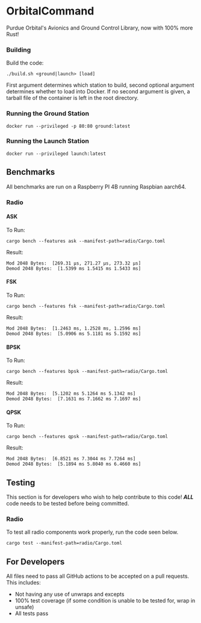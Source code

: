 # OrbitalCommand
Purdue Orbital's Avionics and Ground Control Library, now with 100% more Rust!

### Building
Build the code:
```shell
./build.sh <ground|launch> [load]
```

First argument determines which station to build, second optional argument determines whether to load into Docker. 
If no second argument is given, a tarball file of the container is left in the root directory.

### Running the Ground Station
```shell
docker run --privileged -p 80:80 ground:latest
```

### Running the Launch Station
```shell
docker run --privileged launch:latest
```

## Benchmarks

All benchmarks are run on a Raspberry PI 4B running Raspbian aarch64.

### Radio

#### ASK
To Run:
```shell
cargo bench --features ask --manifest-path=radio/Cargo.toml
```
Result:
```
Mod 2048 Bytes:  [269.31 µs, 271.27 µs, 273.32 µs]
Demod 2048 Bytes:  [1.5399 ms 1.5415 ms 1.5433 ms]
```

#### FSK
To Run:
```shell
cargo bench --features fsk --manifest-path=radio/Cargo.toml
```
Result:
```
Mod 2048 Bytes:  [1.2463 ms, 1.2528 ms, 1.2596 ms]
Demod 2048 Bytes:  [5.0906 ms 5.1181 ms 5.1592 ms]
```

#### BPSK
To Run:
```shell
cargo bench --features bpsk --manifest-path=radio/Cargo.toml
```
Result:
```
Mod 2048 Bytes:  [5.1202 ms 5.1264 ms 5.1342 ms]
Demod 2048 Bytes:  [7.1631 ms 7.1662 ms 7.1697 ms]
```

#### QPSK
To Run:
```shell
cargo bench --features qpsk --manifest-path=radio/Cargo.toml
```
Result:
```
Mod 2048 Bytes:  [6.8521 ms 7.3044 ms 7.7264 ms]
Demod 2048 Bytes:  [5.1894 ms 5.8040 ms 6.4660 ms]
```


## Testing

This section is for developers who wish to help contribute to this code! 
___ALL___ code needs to be tested before being committed.

### Radio

To test all radio components work properly, run the code seen below.

```shell
cargo test --manifest-path=radio/Cargo.toml
```

## For Developers
All files need to pass all GitHub actions to be accepted on a pull requests. This includes:

- Not having any use of unwraps and excepts
- 100% test coverage (if some condition is unable to be tested for, wrap in unsafe)
- All tests pass



